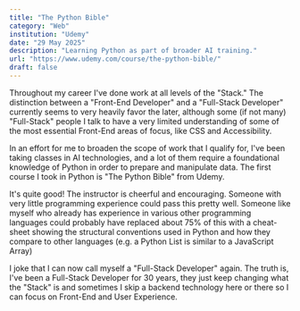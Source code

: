 ```yaml
---
title: "The Python Bible"
category: "Web"
institution: "Udemy"
date: "29 May 2025"
description: "Learning Python as part of broader AI training."
url: "https://www.udemy.com/course/the-python-bible/"
draft: false
---
```


Throughout my career I've done work at all levels of the "Stack." The distinction between a "Front-End Developer" and a "Full-Stack Developer" currently seems to very heavily favor the later, although some (if not many) "Full-Stack" people I talk to have a very limited understanding of some of the most essential Front-End areas of focus, like CSS and Accessibility.

In an effort for me to broaden the scope of work that I qualify for, I've been taking classes in AI technologies, and a lot of them require a foundational knowledge of Python in order to prepare and manipulate data. The first course I took in Python is "The Python Bible" from Udemy.

It's quite good! The instructor is cheerful and encouraging. Someone with very little programming experience could pass this pretty well. Someone like myself who already has experience in various other programming languages could probably have replaced about 75% of this with a cheat-sheet showing the structural conventions used in Python and how they compare to other languages (e.g. a Python List is similar to a JavaScript Array)

I joke that I can now call myself a "Full-Stack Developer" again. The truth is, I've been a Full-Stack Developer for 30 years, they just keep changing what the "Stack" is and sometimes I skip a backend technology here or there so I can focus on Front-End and User Experience.

